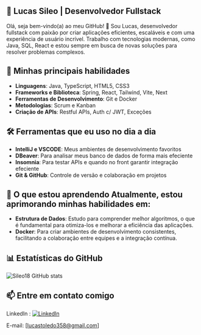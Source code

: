 ## 🌟 Lucas Sileo | Desenvolvedor Fullstack

Olá, seja bem-vindo(a) ao meu GitHub! 👋
Sou Lucas, desenvolvedor fullstack com paixão por criar aplicações eficientes, escaláveis e com uma experiência de usuário incrível. Trabalho com tecnologias modernas, como Java, SQL, React e estou sempre em busca de novas soluções para resolver problemas complexos.

## 🚀 Minhas principais habilidades

- **Linguagens**: Java, TypeScript, HTML5, CSS3
- **Frameworks e Biblioteca**: Spring, React, Tailwind, Vite, Next
- **Ferramentas de Desenvolvimento**: Git e Docker
- **Metodologias**: Scrum e Kanban
- **Criação de APIs**: Restful APIs, Auth c/ JWT, Exceções

## 🛠 Ferramentas que eu uso no dia a dia 

- **IntelliJ e VSCODE**: Meus ambientes de desenvolvimento favoritos 
- **DBeaver**: Para analisar meus banco de dados de forma mais efeciente 
- **Insomnia**: Para testar APIs e quando no front garantir integração efeciente
- **Git & GitHub**: Controle de versão e colaboração em projetos 

## 🌱 O que estou aprendendo Atualmente, estou aprimorando minhas habilidades em:

- **Estrutura de Dados**: Estudo para comprender melhor algoritmos, o que é fundamental para otimiza-los e melhorar a eficiência das aplicações.
- **Docker**: Para criar ambientes de desenvolvimento consistentes, facilitando a colaboração entre equipes e a integração contínua.

## 📊 Estatísticas do GitHub

![Sileo18 GitHub stats](https://github-readme-stats.vercel.app/api?username=sileo18&show_icons=true&theme=radical)

## 📫 Entre em contato comigo

LinkedIn : [![LinkedIn](https://img.shields.io/badge/LinkedIn-%230077B5.svg?logo=linkedin&logoColor=white)]([https://www.linkedin.com/in/lucas-antonio-toledo-sileo-b42593237/](https://www.linkedin.com/in/lucas-antonio-toledo-sileo-b42593237/)) 

E-mail: [lucastoledo358@gmail.com]


